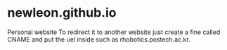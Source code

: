 # newleon.github.io
Personal website
To redirect it to another website just create a fine called CNAME and put the uel inside such as rhobotics.postech.ac.kr.
